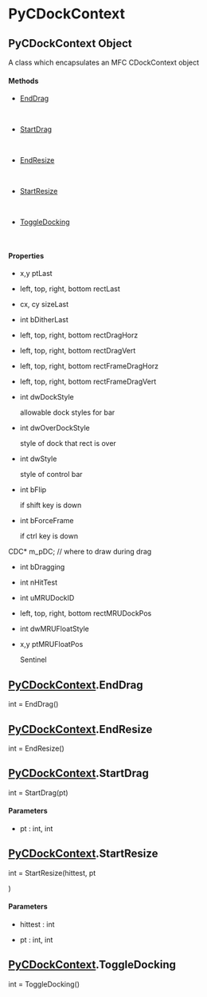 # PyCDockContext


## PyCDockContext Object

A class which encapsulates an MFC CDockContext object

#### Methods

  - [EndDrag](PyCDockContext.md#pycdockcontextenddrag)

    &nbsp;

  - [StartDrag](PyCDockContext.md#pycdockcontextstartdrag)

    &nbsp;

  - [EndResize](PyCDockContext.md#pycdockcontextendresize)

    &nbsp;

  - [StartResize](PyCDockContext.md#pycdockcontextstartresize)

    &nbsp;

  - [ToggleDocking](PyCDockContext.md#pycdockcontexttoggledocking)

    &nbsp;

#### Properties

  - x,y ptLast

    

  - left, top, right, bottom rectLast

    

  - cx, cy sizeLast

    

  - int bDitherLast

    

  - left, top, right, bottom rectDragHorz

    

  - left, top, right, bottom rectDragVert

    

  - left, top, right, bottom rectFrameDragHorz

    

  - left, top, right, bottom rectFrameDragVert

    

  - int dwDockStyle

    allowable dock styles for bar

  - int dwOverDockStyle

    style of dock that rect is over

  - int dwStyle

    style of control bar

  - int bFlip

    if shift key is down

  - int bForceFrame

    if ctrl key is down 

CDC\* m\_pDC;                 // where to draw during drag

  - int bDragging

    

  - int nHitTest

    

  - int uMRUDockID

    

  - left, top, right, bottom rectMRUDockPos

    

  - int dwMRUFloatStyle

    

  - x,y ptMRUFloatPos

    Sentinel


## [PyCDockContext](PyCDockContext.md#pycdockcontext)\.EndDrag

int = EndDrag\(\)



## [PyCDockContext](PyCDockContext.md#pycdockcontext)\.EndResize

int = EndResize\(\)



## [PyCDockContext](PyCDockContext.md#pycdockcontext)\.StartDrag

int = StartDrag\(pt\)

#### Parameters

  - pt : int, int

    


## [PyCDockContext](PyCDockContext.md#pycdockcontext)\.StartResize

int = StartResize\(hittest, pt

\)

#### Parameters

  - hittest : int

    

  - pt : int, int

    


## [PyCDockContext](PyCDockContext.md#pycdockcontext)\.ToggleDocking

int = ToggleDocking\(\)
